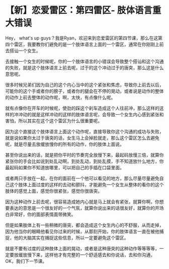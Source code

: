 # 【新】恋爱雷区：第四雷区- 肢体语言重大错误

Hey， what's up guys？我是Ryan，欢迎来到恋爱雷区的第四节课，那么在这第四个雷区，我要教你们避免的是一个肢体语言上面的一个雷区，通常在你刚刚上前去搭讪一个女生。

去接触一个女生的时候呢，你的一个肢体语言的小错误会导致整个搭讪和这个沟通的失败，就是这个肢体语言上前去呢，过于的这个冲动过于的唐突，那么这是什么意思呢。

很多时候兄弟们因为自己的这个内心当中的这个紧张和焦虑，导致你上前去以后，可能你的这个手或者你的膀子，或者你的腿会在不停的晃动，或者说是动作的整体的动作上前去整体的动作呢，啊，太快，有点像什么呢。

就有点像你在开车的时候呢，使劲的踩这个刹车造成这个人往前冲，那么这样的这样的冲冲动的就是这样冲动的这样的肢体语言呢，会导致一个女生内心感到紧张和害怕，所以其实在这个这个雷区为什么很重要呢。

因为这个直接这个肢体语言上面这个动作呢，直接导致你这个沟通的成功与失败，就是说如果你太过于唐突的话，女生马上会掉脸就走，那么这个雷区怎么去避免呢，就是尽量去放缓放慢你的所有的动作，你的肢体上面说。

甚至你说出来的话，就是把你平时的节奏完全放慢下来，最起码放慢三倍，就算你紧张你的手会比如说到处乱动啊，到处乱动，到处乱摸，手不知道放什么地方，你最起码如果你不知道放哪里，可以把自己的手插在口袋里面。

或者两只手放在一起，在你的面前在一个他可以看见的地方，那么尽量尽量避免自己这个肢体上面过度的这样的去动和颤抖，才能避免一个女生从整体的看你的这个肢体的感觉上面，感觉你很紧张，感觉你很唐突。

因为这种动作上前去呢，很容易造成她内心就是马上就会有紧张，就算你啊，你想要表达的意思是一个很友好的一个气氛，就算你说出来的话很友好，就算你的开场白非常好，你的面部表情面带微笑。

但是如果肢体上有一些稍微的唐突，都会造成这个女生内心的不舒服，从而走掉，因为他当你的眼睛他看见你过来的时候，从那刻开始，你的肢体语言一直在被他捕捉，他的大脑其实在捕捉这些信息，所以一定要避免这个雷区。

就是不要有过度的这种肢体上面的晃动，或者是这种唐突的这种动作等等等等，一定要放缓放慢下来，这样他才有完整的一个舒适感去和你说话，去和你沟通，OK，我们下一节课。

